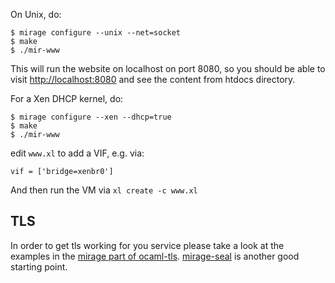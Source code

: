On Unix, do:

```
$ mirage configure --unix --net=socket
$ make
$ ./mir-www
```

This will run the website on localhost on port 8080, so you should be
able to visit [http://localhost:8080](http://localhost:8080) and see the
content from htdocs directory.

For a Xen DHCP kernel, do:

```
$ mirage configure --xen --dhcp=true
$ make
$ ./mir-www
```

edit `www.xl` to add a VIF, e.g. via:

```
vif = ['bridge=xenbr0']
```

And then run the VM via `xl create -c www.xl`

TLS
---

In order to get tls working for you service please take a look at the examples in the [mirage part of ocaml-tls](https://github.com/mirleft/ocaml-tls/tree/master/mirage).
[mirage-seal](https://github.com/mirage/mirage-seal) is another good starting point.
